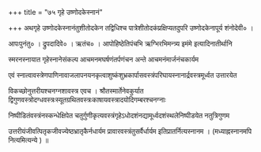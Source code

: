 +++
title = "७५ गृहे उष्णोदकेस्नानं"

+++
अथगृहे उष्णोदकेस्नानंतुशीतोदकेन तद्विधिश्च पात्रेशीतोदकंप्रक्षिप्यतदुपरि उष्णोदकेनापूर्य शंनोदेवी० ।

आपःपुनंतु० । द्रुपदादिवे० । ऋतंच० । आपोहिष्ठेतिपंचभि ऋग्भिरभिमन्त्र्य इमंमे इत्यादिनातीर्थानि

स्मरनस्नायात गृहेस्नानेसंकल्प आचमनमघर्षणंतर्पणंचन अन्ते आचमनंमार्जनंचकार्यम

एवं स्नात्वावस्त्रेणपाणिनावाजलापनयनकृत्वाशुष्कंशुभ्रकार्पासवस्त्रंपरिघायस्नानार्द्रवस्त्रमूर्ध्वत उत्तारयेत

विकच्छोनुत्तरीयश्चनग्नशावस्त्र एवच । श्रौतस्मार्तेनेवकुर्यात द्विगुणवस्त्रोदग्धवस्त्रःस्यूतग्रथितवस्त्रःकाषायवस्त्रादयोदिगम्बरश्चनग्नाः

निष्पीडितंवस्त्रंनस्कन्धेक्षिपेत चतुर्गुणीकृत्यवस्त्रंगृहेऽधोदशंनद्यामूर्ध्वदशंस्थलेनिष्पीडयेत नतुत्रिगुणम

उत्तरीयंजीवत्पितृकजीवज्येष्ठभ्रातृकैर्नधार्यम प्रावारवस्त्रंतुसर्वैर्धार्यम इतिप्रातर्नित्यस्नानम । (मध्याह्नस्नानमपि नित्यमित्यन्ये ) ॥
